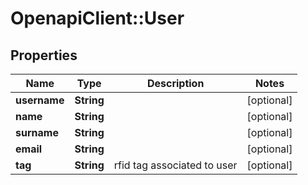 # OpenapiClient::User

## Properties
Name | Type | Description | Notes
------------ | ------------- | ------------- | -------------
**username** | **String** |  | [optional] 
**name** | **String** |  | [optional] 
**surname** | **String** |  | [optional] 
**email** | **String** |  | [optional] 
**tag** | **String** | rfid tag associated to user | [optional] 


